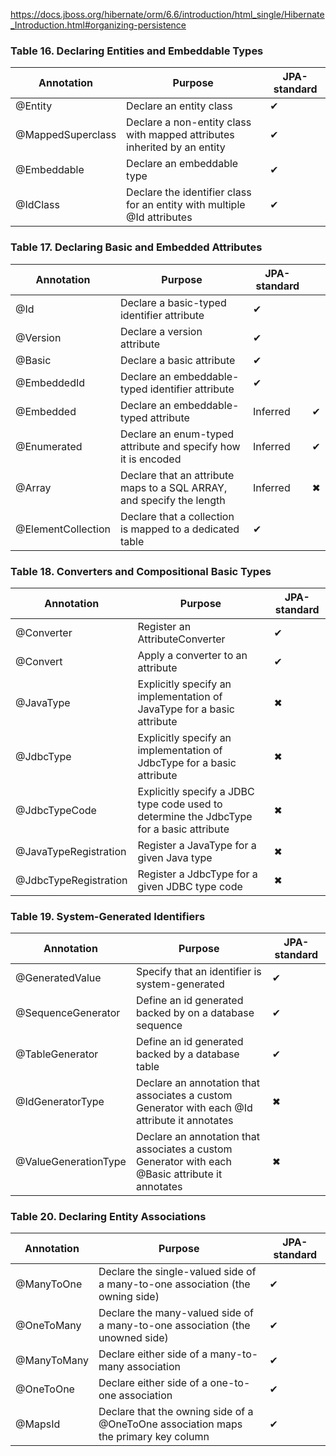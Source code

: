 https://docs.jboss.org/hibernate/orm/6.6/introduction/html_single/Hibernate_Introduction.html#organizing-persistence
### Table 16. Declaring Entities and Embeddable Types

| Annotation        | Purpose                                            | JPA-standard |
|-------------------|----------------------------------------------------|--------------|
| @Entity           | Declare an entity class                            | ✔            |
| @MappedSuperclass | Declare a non-entity class with mapped attributes inherited by an entity | ✔            |
| @Embeddable       | Declare an embeddable type                         | ✔            |
| @IdClass          | Declare the identifier class for an entity with multiple @Id attributes | ✔            |

### Table 17. Declaring Basic and Embedded Attributes

| Annotation         | Purpose                                                               | JPA-standard |     |
| ------------------ | --------------------------------------------------------------------- | ------------ | --- |
| @Id                | Declare a basic-typed identifier attribute                            | ✔            |     |
| @Version           | Declare a version attribute                                           | ✔            |     |
| @Basic             | Declare a basic attribute                                             | ✔            |     |
| @EmbeddedId        | Declare an embeddable-typed identifier attribute                      | ✔            |     |
| @Embedded          | Declare an embeddable-typed attribute                                 | Inferred     | ✔   |
| @Enumerated        | Declare an enum-typed attribute and specify how it is encoded         | Inferred     | ✔   |
| @Array             | Declare that an attribute maps to a SQL ARRAY, and specify the length | Inferred     | ✖   |
| @ElementCollection | Declare that a collection is mapped to a dedicated table              | ✔            |     |

### Table 18. Converters and Compositional Basic Types

| Annotation           | Purpose                                                        | JPA-standard |
|----------------------|----------------------------------------------------------------|--------------|
| @Converter           | Register an AttributeConverter                                 | ✔            |
| @Convert             | Apply a converter to an attribute                              | ✔            |
| @JavaType            | Explicitly specify an implementation of JavaType for a basic attribute | ✖            |
| @JdbcType            | Explicitly specify an implementation of JdbcType for a basic attribute | ✖            |
| @JdbcTypeCode        | Explicitly specify a JDBC type code used to determine the JdbcType for a basic attribute | ✖            |
| @JavaTypeRegistration | Register a JavaType for a given Java type                      | ✖            |
| @JdbcTypeRegistration | Register a JdbcType for a given JDBC type code                 | ✖            |

### Table 19. System-Generated Identifiers

| Annotation         | Purpose                                                   | JPA-standard |
|--------------------|-----------------------------------------------------------|--------------|
| @GeneratedValue    | Specify that an identifier is system-generated             | ✔            |
| @SequenceGenerator | Define an id generated backed by on a database sequence    | ✔            |
| @TableGenerator    | Define an id generated backed by a database table          | ✔            |
| @IdGeneratorType   | Declare an annotation that associates a custom Generator with each @Id attribute it annotates | ✖            |
| @ValueGenerationType | Declare an annotation that associates a custom Generator with each @Basic attribute it annotates | ✖            |

### Table 20. Declaring Entity Associations

| Annotation | Purpose | JPA-standard |
|------------|---------|--------------|
| @ManyToOne | Declare the single-valued side of a many-to-one association (the owning side) | ✔ |
| @OneToMany | Declare the many-valued side of a many-to-one association (the unowned side) | ✔ |
| @ManyToMany | Declare either side of a many-to-many association | ✔ |
| @OneToOne | Declare either side of a one-to-one association | ✔ |
| @MapsId | Declare that the owning side of a @OneToOne association maps the primary key column | ✔ |
